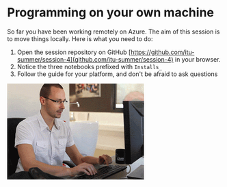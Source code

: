 # Programming on your own machine

So far you have been working remotely on Azure. The aim of this session is to move things locally. Here is what you need to do:

1. Open the session repository on GitHub [https://github.com/itu-summer/session-4](github.com/itu-summer/session-4) in your browser. 
2. Notice the three notebooks prefixed with `Installs_`
3. Follow the guide for your platform, and don't be afraid to ask questions


![](images/working.gif)
